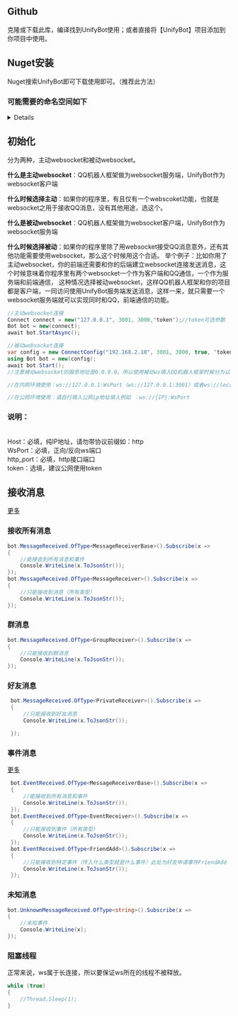 ## Github
克隆或下载此库，编译找到UnifyBot使用；或者直接将【UnifyBot】项目添加到你项目中使用。

## Nuget安装
Nuget搜索UnifyBot即可下载使用即可。（推荐此方法）

### 可能需要的命名空间如下
<details>

```c#
using System.Reactive.Linq;
using UnifyBot;
using UnifyBot.Model;
using UnifyBot.Receiver;
using UnifyBot.Receiver.EventReceiver;
using UnifyBot.Receiver.EventReceiver.Notice;
using UnifyBot.Receiver.MessageReceiver;
```

</details>

## 初始化
分为两种，主动websocket和被动websocket。

**什么是主动websocket**：QQ机器人框架做为websocket服务端，UnifyBot作为websocket客户端

**什么时候选择主动**：如果你的程序里，有且仅有一个webscoket功能，也就是websocket之用于接收QQ消息，没有其他用途，选这个。

**什么是被动websocket**：QQ机器人框架做为websocket客户端，UnifyBot作为websocket服务端

**什么时候选择被动**：如果你的程序里除了用websocket接受QQ消息意外，还有其他功能需要使用websocket，那么这个时候用这个合适。
举个例子：比如你用了主动websocket，你的前端还需要和你的后端建立websocket连接发送消息，这个时候意味着你程序里有两个websocket一个作为客户端和QQ通信，一个作为服务端和前端通信，
这种情况选择被动websocket，这样QQ机器人框架和你的项目都是客户端，一同访问使用UnifyBot服务端发送消息，这样一来，就只需要一个websocket服务端就可以实现同时和QQ，前端通信的功能。
```c#
//主动websocket连接
Connect connect = new("127.0.0.1", 3001, 3000,'token');//token可选参数
Bot bot = new(connect);
await bot.StartAsync();

//被动websocket连接
var config = new ConnectConfig("192.168.2.10", 3001, 3000, true, 'token');//token可选参数);
using Bot bot = new(config);
await bot.Start();
//注意被动websocket的服务地址是0.0.0.0。所以使用被动ws填入QQ机器人框架时候分为以下2中情况：

//在内网环境使用：ws://127.0.0.1:WsPort（ws://127.0.0.1:3001）或者ws://localhost:WsPort（ws://localhost:3001）；

//在公网环境使用：请自行填入公网ip地址填入例如 ：ws://{IP}:WsPort
```
<h3>说明：</h3>
<br>Host：必填，纯IP地址，请勿带协议前缀如：http
<br>WsPort：必填，正向/反向ws端口
<br>http_port：必填，http接口端口
<br>token：选填，建议公网使用token

## 接收消息
[更多](/UnifyBot/doc/api/event.html#事件监听说明)

### 接收所有消息
```C#
bot.MessageReceived.OfType<MessageReceiverBase>().Subscribe(x =>
{
    //能接收到所有消息和事件
    Console.WriteLine(x.ToJsonStr());
});
bot.MessageReceived.OfType<MessageReceiver>().Subscribe(x =>
{
    //只能接收到消息（所有类型）
    Console.WriteLine(x.ToJsonStr());
});
```

### 群消息
```C#
bot.MessageReceived.OfType<GroupReceiver>().Subscribe(x =>
{
    //只能接收到群消息
    Console.WriteLine(x.ToJsonStr());
});
```

### 好友消息
```C#
 bot.MessageReceived.OfType<PrivateReceiver>().Subscribe(x =>
 {
     //只能接收到好友消息
     Console.WriteLine(x.ToJsonStr());

 });
```

### 事件消息

[更多](/UnifyBot/doc/api/message.html#接收消息)

```C#
 bot.EventReceived.OfType<MessageReceiverBase>().Subscribe(x =>
 {
     //能接收到所有消息和事件
     Console.WriteLine(x.ToJsonStr());
 });
 bot.EventReceived.OfType<EventReceiver>().Subscribe(x =>
 {
     //只能接收到事件（所有类型）
     Console.WriteLine(x.ToJsonStr());
 });
 bot.EventReceived.OfType<FriendAdd>().Subscribe(x =>
 {
     //只能接收到特定事件（传入什么类型就是什么事件）此处为好友申请事件FriendAdd
     Console.WriteLine(x.ToJsonStr());
 });
```

### 未知消息
```C#
bot.UnknownMessageReceived.OfType<string>().Subscribe(x =>
{
    //未知事件
    Console.WriteLine(x);
});
```

### 阻塞线程
正常来说，ws属于长连接，所以要保证ws所在的线程不被释放。

```C#
while (true)
{
    //Thread.Sleep(1);
}
```